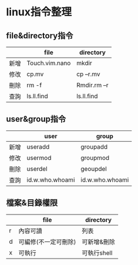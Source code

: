 # linux指令整理

## file&directory指令
|   |file          |directory  |
|---|--------------|-----------|
|新增|Touch.vim.nano|mkdir      |
|修改|cp.mv         |cp –r.mv   |
|刪除|rm -f         |Rmdir.rm –r|
|查詢|ls.ll.find    |ls.ll.find |



## user&group指令
| |user|group|
|-|----|-----|
|新增|useradd|groupadd|
|修改|usermod|groupmod|
|刪除|userdel|geoupdel|
|查詢|id.w.who.whoami|id.w.who.whoami|



## 檔案&目錄權限
|   |file          |directory  |
|---|--------------|-----------|
|r|內容可讀|列表|
|d|可編修(不一定可刪除)|可新增&刪除|
|x|可執行|可執行shell|
